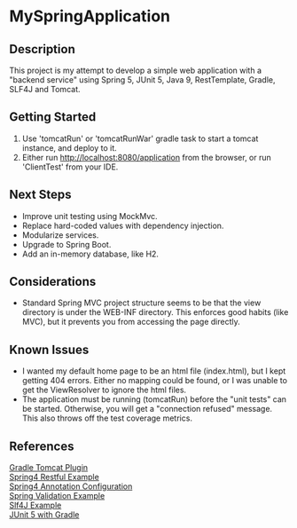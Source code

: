 # MySpringApplication

## Description
This project is my attempt to develop a simple web application with a "backend service" 
using Spring 5, JUnit 5, Java 9, RestTemplate, Gradle, SLF4J and Tomcat.  

## Getting Started
1. Use 'tomcatRun' or 'tomcatRunWar' gradle task to start a tomcat instance, and deploy to it.
2. Either run [http://localhost:8080/application](http://localhost:8080/application) from the
browser, or run 'ClientTest' from your IDE.

## Next Steps
- Improve unit testing using MockMvc.
- Replace hard-coded values with dependency injection.
- Modularize services.
- Upgrade to Spring Boot.
- Add an in-memory database, like H2.

## Considerations
- Standard Spring MVC project structure seems to be that the view directory is under the 
WEB-INF directory.  This enforces good habits (like MVC), but it prevents you from accessing
the page directly.

## Known Issues
- I wanted my default home page to be an html file (index.html), but I kept getting 404 errors.  Either no mapping could 
be found, or I was unable to get the ViewResolver to ignore the html files. 
- The application must be running (tomcatRun) before the "unit tests" can be started.  Otherwise, you will get a 
"connection refused" message.  This also throws off the test coverage metrics.

## References
[Gradle Tomcat Plugin](https://github.com/bmuschko/gradle-tomcat-plugin)<br/>
[Spring4 Restful Example](https://github.com/viralpatel/spring4-restful-example)<br/>
[Spring4 Annotation Configuration](http://javacodeimpl.blogspot.com/2017/02/spring-4-annotation-configuration.html)<br/>
[Spring Validation Example](https://www.journaldev.com/2668/spring-validation-example-mvc-validator)<br/>
[Slf4J Example](http://makble.com/gradle-slf4j-integration-example-with-eclipse)<br/>
[JUnit 5 with Gradle](https://github.com/junit-team/junit5-samples/blob/r5.4.0/junit5-jupiter-starter-gradle/build.gradle)<br/>
  

